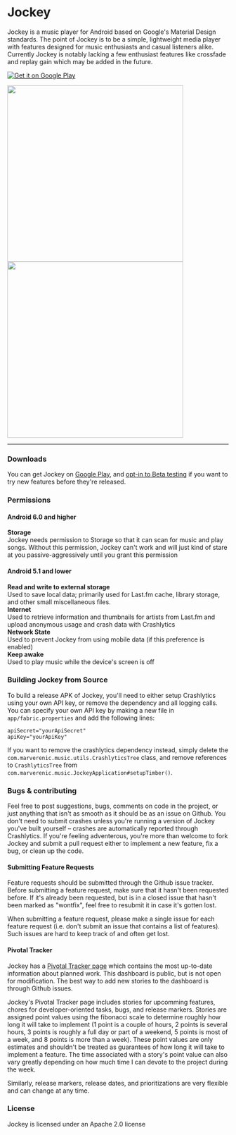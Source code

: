 # Jockey
Jockey is a music player for Android based on Google's Material Design standards. The point of Jockey is to be a simple, lightweight media player with features designed for music enthusiasts and casual listeners alike. Currently Jockey is notably lacking a few enthusiast features like crossfade and replay gain which may be added in the future.

[![Get it on Google Play](https://github.com/marverenic/Jockey/raw/master/screenshots/play-badge.png)](https://play.google.com/store/apps/details?id=com.marverenic.music)  

<img height="400px" src="https://github.com/marverenic/Jockey/raw/master/screenshots/NowPlaying5_framed.png">
<img height="400px" src="https://github.com/marverenic/Jockey/raw/master/screenshots/Albums9_framed.png">

_ _ _ _ _

### Downloads
You can get Jockey on [Google Play](https://play.google.com/store/apps/details?id=com.marverenic.music), and [opt-in to Beta testing](https://play.google.com/apps/testing/com.marverenic.music) if you want to try new features before they're released.

### Permissions
#### Android 6.0 and higher
**Storage**  
Jockey needs permission to Storage so that it can scan for music and play songs. Without this permission, Jockey can't work and will just kind of stare at you passive-aggressively until you grant this permission
#### Android 5.1 and lower
**Read and write to external storage**  
Used to save local data; primarily used for Last.fm cache, library storage, and other small miscellaneous files.  
**Internet**  
Used to retrieve information and thumbnails for artists from Last.fm and upload anonymous usage and crash data with Crashlytics  
**Network State**  
Used to prevent Jockey from using mobile data (if this preference is enabled)  
**Keep awake**  
Used to play music while the device's screen is off

### Building Jockey from Source
To build a release APK of Jockey, you'll need to either setup Crashlytics using your own API key, or remove the dependency and all logging calls. You can specify your own API key by making a new file in `app/fabric.properties` and add the following lines:  
```
apiSecret="yourApiSecret"
apiKey="yourApiKey"
```

If you want to remove the crashlytics dependency instead, simply delete the `com.marverenic.music.utils.CrashlyticsTree` class, and remove references to `CrashlyticsTree` from `com.marverenic.music.JockeyApplication#setupTimber()`.

### Bugs & contributing
Feel free to post suggestions, bugs, comments on code in the project, or just anything that isn't as smooth as it should be as an issue on Github. You don't need to submit crashes unless you're running a version of Jockey you've built yourself – crashes are automatically reported through Crashlytics. If you're feeling adventerous, you're more than welcome to fork Jockey and submit a pull request either to implement a new feature, fix a bug, or clean up the code.

#### Submitting Feature Requests
Feature requests should be submitted through the Github issue tracker. Before submitting a feature request, make sure that it hasn't been requested before. If it's already been requested, but is in a closed issue that hasn't been marked as "wontfix", feel free to resubmit it in case it's gotten lost.

When submitting a feature request, please make a single issue for each feature request (i.e. don't submit an issue that contains a list of features). Such issues are hard to keep track of and often get lost.

#### Pivotal Tracker
Jockey has a [Pivotal Tracker page](https://www.pivotaltracker.com/n/projects/1594253) which contains the most up-to-date information about planned work. This dashboard is public, but is not open for modification. The best way to add new stories to the dashboard is through Github issues.

Jockey's Pivotal Tracker page includes stories for upcomming features, chores for developer-oriented tasks, bugs, and release markers. Stories are assigned point values using the fibonacci scale to determine roughly how long it will take to implement (1 point is a couple of hours, 2 points is several hours, 3 points is roughly a full day or part of a weekend, 5 points is most of a week, and 8 points is more than a week). These point values are only estimates and shouldn't be treated as guarantees of how long it will take to implement a feature. The time associated with a story's point value can also vary greatly depending on how much time I can devote to the project during the week.

Similarly, release markers, release dates, and prioritizations are very flexible and can change at any time.

### License
Jockey is licensed under an Apache 2.0 license
